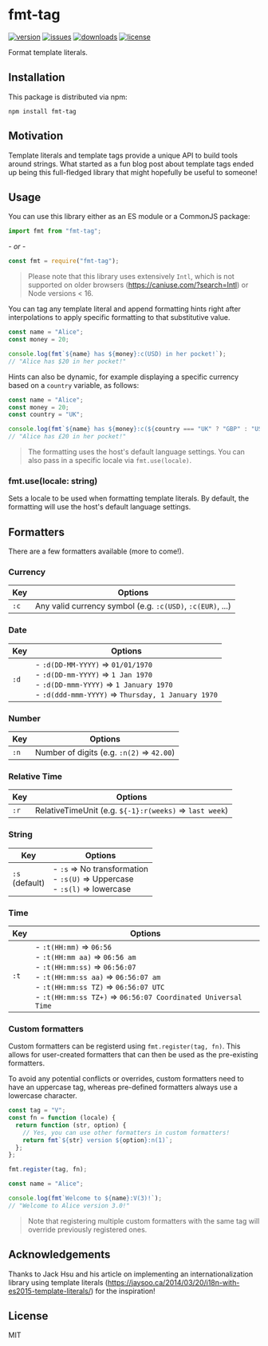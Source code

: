 # fmt-tag

[![version](https://img.shields.io/npm/v/fmt-tag.svg)](http://npm.im/fmt-tag)
[![issues](https://img.shields.io/github/issues-raw/antoniovdlc/fmt-tag.svg)](https://github.com/AntonioVdlC/fmt-tag/issues)
[![downloads](https://img.shields.io/npm/dt/fmt-tag.svg)](http://npm.im/fmt-tag)
[![license](https://img.shields.io/npm/l/fmt-tag.svg)](http://opensource.org/licenses/MIT)

Format template literals.

## Installation

This package is distributed via npm:

```
npm install fmt-tag
```

## Motivation

Template literals and template tags provide a unique API to build tools around strings. 
What started as a fun blog post about template tags ended up being this full-fledged library that might hopefully be useful to someone!

## Usage

You can use this library either as an ES module or a CommonJS package:
```js
import fmt from "fmt-tag";
```
*- or -*
```js
const fmt = require("fmt-tag");
```
> Please note that this library uses extensively `Intl`, which is not supported on older browsers (https://caniuse.com/?search=Intl) or Node versions < 16.

You can tag any template literal and append formatting hints right after interpolations to apply specific formatting to that substitutive value. 
```js
const name = "Alice";
const money = 20;

console.log(fmt`${name} has ${money}:c(USD) in her pocket!`);
// "Alice has $20 in her pocket!"
```

Hints can also be dynamic, for example displaying a specific currency based on a `country` variable, as follows:
```js
const name = "Alice";
const money = 20;
const country = "UK";

console.log(fmt`${name} has ${money}:c(${country === "UK" ? "GBP" : "USD"}) in her pocket!`);
// "Alice has £20 in her pocket!"
```

> The formatting uses the host's default language settings. You can also pass in a specific locale via `fmt.use(locale)`.

### fmt.use(locale: string)
Sets a locale to be used when formatting template literals. By default, the formatting will use the host's default language settings.

## Formatters

There are a few formatters available (more to come!).

### Currency
| Key | Options |
| --- | --- |
| `:c` | Any valid currency symbol (e.g. `:c(USD)`, `:c(EUR)`, ...) |

### Date
| Key | Options |
| --- | --- |
| `:d` | - `:d(DD-MM-YYYY)` => `01/01/1970` <br/>- `:d(DD-mm-YYYY)` => `1 Jan 1970` <br/>- `:d(DD-mmm-YYYY)` => `1 January 1970` <br/>- `:d(ddd-mmm-YYYY)` => `Thursday, 1 January 1970` |

### Number
| Key | Options |
| --- | --- |
| `:n` | Number of digits (e.g. `:n(2)` => `42.00`) |

### Relative Time
| Key | Options |
| --- | --- |
| `:r` | RelativeTimeUnit (e.g. `${-1}:r(weeks)` => `last week`) |

### String
| Key | Options |
| --- | --- |
| `:s` <br/>(default) | - `:s` => No transformation <br/>- `:s(U)` => Uppercase <br/>- `:s(l)` => lowercase |

### Time
| Key | Options |
| --- | --- |
| `:t` | - `:t(HH:mm)` => `06:56` <br/>- `:t(HH:mm aa)` => `06:56 am` <br/>- `:t(HH:mm:ss)` => `06:56:07` <br/>- `:t(HH:mm:ss aa)` => `06:56:07 am` <br/>- `:t(HH:mm:ss TZ)` => `06:56:07 UTC` <br/>- `:t(HH:mm:ss TZ+)` => `06:56:07 Coordinated Universal Time` |

### Custom formatters

Custom formatters can be registerd using `fmt.register(tag, fn)`. This allows for user-created formatters that can then be used as the pre-existing formatters. 

To avoid any potential conflicts or overrides, custom formatters need to have an uppercase tag, whereas pre-defined formatters always use a lowercase character.

```js
const tag = "V";
const fn = function (locale) {
  return function (str, option) {
    // Yes, you can use other formatters in custom formatters!
    return fmt`${str} version ${option}:n(1)`;
  };
};

fmt.register(tag, fn);

const name = "Alice";

console.log(fmt`Welcome to ${name}:V(3)!`);
// "Welcome to Alice version 3.0!"
```
> Note that registering multiple custom formatters with the same tag will override previously registered ones.

## Acknowledgements
Thanks to Jack Hsu and his article on implementing an internationalization library using template literals (https://jaysoo.ca/2014/03/20/i18n-with-es2015-template-literals/) for the inspiration!

## License
MIT
